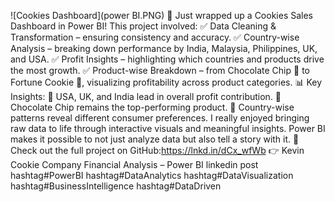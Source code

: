 
![Cookies Dashboard](power BI.PNG)  🚀 Just wrapped up a Cookies Sales Dashboard in Power BI!
This project involved:
 ✅ Data Cleaning & Transformation – ensuring consistency and accuracy.
 ✅ Country-wise Analysis – breaking down performance by India, Malaysia, Philippines, UK, and USA.
 ✅ Profit Insights – highlighting which countries and products drive the most growth.
 ✅ Product-wise Breakdown – from Chocolate Chip 🍪 to Fortune Cookie 🥠, visualizing profitability across product categories.
📊 Key Insights:
 🔹 USA, UK, and India lead in overall profit contribution.
 🔹 Chocolate Chip remains the top-performing product.
 🔹 Country-wise patterns reveal different consumer preferences.
I really enjoyed bringing raw data to life through interactive visuals and meaningful insights. Power BI makes it possible to not just analyze data but also tell a story with it.
🔗 Check out the full project on GitHub:https://lnkd.in/dCx_wfWb 
 👉 Kevin Cookie Company Financial Analysis – Power BI  linkedin post 
hashtag#PowerBI hashtag#DataAnalytics hashtag#DataVisualization hashtag#BusinessIntelligence hashtag#DataDriven
